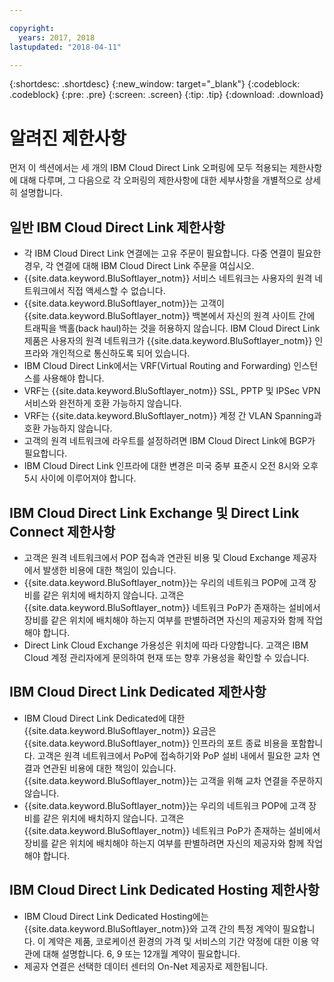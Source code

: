 ```yaml
---

copyright:
  years: 2017, 2018
lastupdated: "2018-04-11"

---
```


{:shortdesc: .shortdesc}
{:new_window: target="_blank"}
{:codeblock: .codeblock}
{:pre: .pre}
{:screen: .screen}
{:tip: .tip}
{:download: .download}

# 알려진 제한사항

먼저 이 섹션에서는 세 개의 IBM Cloud Direct Link 오퍼링에 모두 적용되는 제한사항에 대해 다루며, 그 다음으로 각 오퍼링의 제한사항에 대한 세부사항을 개별적으로 상세히 설명합니다.

## 일반 IBM Cloud Direct Link 제한사항
 * 각 IBM Cloud Direct Link 연결에는 고유 주문이 필요합니다. 다중 연결이 필요한 경우, 각 연결에 대해 IBM Cloud Direct Link 주문을 여십시오.
 * {{site.data.keyword.BluSoftlayer_notm}} 서비스 네트워크는 사용자의 원격 네트워크에서 직접 액세스할 수 없습니다.
 * {{site.data.keyword.BluSoftlayer_notm}}는 고객이 {{site.data.keyword.BluSoftlayer_notm}} 백본에서 자신의 원격 사이트 간에 트래픽을 백홀(back haul)하는 것을 허용하지 않습니다. IBM Cloud Direct Link 제품은 사용자의 원격 네트워크가 {{site.data.keyword.BluSoftlayer_notm}} 인프라와 개인적으로 통신하도록 되어 있습니다.
 * IBM Cloud Direct Link에서는 VRF(Virtual Routing and Forwarding) 인스턴스를 사용해야 합니다.
 * VRF는 {{site.data.keyword.BluSoftlayer_notm}} SSL, PPTP 및 IPSec VPN 서비스와 완전하게 호환 가능하지 않습니다.
 * VRF는 {{site.data.keyword.BluSoftlayer_notm}} 계정 간 VLAN Spanning과 호환 가능하지 않습니다.
 * 고객의 원격 네트워크에 라우트를 설정하려면 IBM Cloud Direct Link에 BGP가 필요합니다.
 * IBM Cloud Direct Link 인프라에 대한 변경은 미국 중부 표준시 오전 8시와 오후 5시 사이에 이루어져야 합니다.
 
## IBM Cloud Direct Link Exchange 및 Direct Link Connect 제한사항
 * 고객은 원격 네트워크에서 POP 접속과 연관된 비용 및 Cloud Exchange 제공자에서 발생한 비용에 대한 책임이 있습니다.
 * {{site.data.keyword.BluSoftlayer_notm}}는 우리의 네트워크 POP에 고객 장비를 같은 위치에 배치하지 않습니다. 고객은 {{site.data.keyword.BluSoftlayer_notm}} 네트워크 PoP가 존재하는 설비에서 장비를 같은 위치에 배치해야 하는지 여부를 판별하려면 자신의 제공자와 함께 작업해야 합니다.
 * Direct Link Cloud Exchange 가용성은 위치에 따라 다양합니다. 고객은 IBM Cloud 계정 관리자에게 문의하여 현재 또는 향후 가용성을 확인할 수 있습니다.
 
## IBM Cloud Direct Link Dedicated 제한사항
 * IBM Cloud Direct Link Dedicated에 대한 {{site.data.keyword.BluSoftlayer_notm}} 요금은 {{site.data.keyword.BluSoftlayer_notm}} 인프라의 포트 종료 비용을 포함합니다. 고객은 원격 네트워크에서 PoP에 접속하기와 PoP 설비 내에서 필요한 교차 연결과 연관된 비용에 대한 책임이 있습니다.  {{site.data.keyword.BluSoftlayer_notm}}는 고객을 위해 교차 연결을 주문하지 않습니다.
 * {{site.data.keyword.BluSoftlayer_notm}}는 우리의 네트워크 POP에 고객 장비를 같은 위치에 배치하지 않습니다. 고객은 {{site.data.keyword.BluSoftlayer_notm}} 네트워크 PoP가 존재하는 설비에서 장비를 같은 위치에 배치해야 하는지 여부를 판별하려면 자신의 제공자와 함께 작업해야 합니다.

## IBM Cloud Direct Link Dedicated Hosting 제한사항
 * IBM Cloud Direct Link Dedicated Hosting에는 {{site.data.keyword.BluSoftlayer_notm}}와 고객 간의 특정 계약이 필요합니다. 이 계약은 제품, 코로케이션 환경의 가격 및 서비스의 기간 약정에 대한 이용 약관에 대해 설명합니다. 6, 9 또는 12개월 계약이 필요합니다.
 * 제공자 연결은 선택한 데이터 센터의 On-Net 제공자로 제한됩니다.
